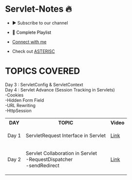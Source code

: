 # Servlet-Notes 🔥

- <a href="https://www.youtube.com/channel/UC874req7IgQzGOZ1MfTMlVA?sub_confirmation=1" title="Subscribe to Asterisc's YouTube Channel" style="background-color:#800080:#000000;text-decoration:none">▶ Subscribe to our channel </a>

- <a href="https://www.youtube.com/watch?v=Sfv22g9VZNI&list=PLuzT-U16Vgbva4BBUvKRLOzUHW6vfZ9Sk" title="Click here to access full Playlist on YouTube" style="background-color:#FFFFFF;color:#000000;text-decoration:none">📂 Complete Playlist</a>
 
<!-- href="https://github.com/kunal-kushwaha/DSA-Bootcamp-Java/tree/main/assignments" title="Click here to see Assignments related to this Course" style="background-color:#FFFFFF;color:#000000;text-decoration:none">✍️ Assignments (Solutions can be found on LeetCode itself)</a>-->

- [Connect with me](https://linktr.ee/chandrakant22)

- Check out [ASTERISC](https://linktr.ee/asterisc)

# TOPICS COVERED

<Table>

 <tr><th>DAY </th><th>TOPIC </th><th>Video</th></tr>

<tr>
 <td>
  
   Day 1
  
 </td>
 <td>
  
 ServletRequest Interface in Servlet 
 
 </td>
 <td>
  
  <a href="https://youtu.be/eLzh5XLvexI">Link</a>
  
 </td>
</tr>
 
 
 <tr>
 <td>
  
   Day 2
  
 </td>
 <td>
  
 Servlet Collaboration in Servlet <br/>
        -RequestDispatcher <br/>
        -sendRedirect<br/>
 
 </td>
 <td>
  
  <a href="https://youtu.be/eLzh5XLvexI">Link</a>
  
 </td>
</tr>
 

Day 3 : ServletConfig & ServletContext<br/>
Day 4 : Servlet Advance (Session Tracking in Servlets)<br/>
        -Cookies<br/>
        -Hidden Form Field<br/>
        -URL Rewriting<br/>
        -HttpSession<br/>
        
</Table>
